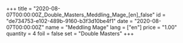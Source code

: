 +++
title = "2020-08-07T00:00:00Z_Double_Masters_Meddling_Mage_[en]_false"
id = "de734753-e102-489b-9160-b3f3d10be4f1"
date = "2020-08-07T00:00:00Z"
name = "Meddling Mage"
lang = ["en"]
price = "1.00"
quantity = 4
foil = false
set = "Double Masters"
+++
